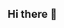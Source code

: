 ## Hi there 👋

<!--
**puyat/puyat** is a ✨ _special_ ✨ repository because its `README.md` (this file) appears on your GitHub profile.

Here are some ideas to get you started:

- 🔭 I’m currently working on my thesis
- 🌱 I’m currently learning data science stuff
- 💬 Ask me about anything really
- 📫 How to reach me: Facebook
- 😄 Pronouns: he
